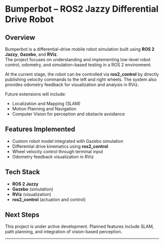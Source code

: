 # Bumperbot – ROS2 Jazzy Differential Drive Robot

## Overview
Bumperbot is a differential-drive mobile robot simulation built using **ROS 2 Jazzy**, **Gazebo**, and **RViz**.  
The project focuses on understanding and implementing low-level robot control, odometry, and simulation-based testing in a ROS 2 environment.  

At the current stage, the robot can be controlled via **ros2_control** by directly publishing velocity commands to the left and right wheels. The system also provides odometry feedback for visualization and analysis in RViz.  

Future extensions will include:
- Localization and Mapping (SLAM)
- Motion Planning and Navigation
- Computer Vision for perception and obstacle avoidance

## Features Implemented
- Custom robot model integrated with Gazebo simulation  
- Differential drive kinematics using **ros2_control**  
- Wheel velocity control through terminal input  
- Odometry feedback visualization in RViz  

## Tech Stack
- **ROS 2 Jazzy**  
- **Gazebo** (simulation)  
- **RViz** (visualization)  
- **ros2_control** (actuation and control)  

## Next Steps
This project is under active development. Planned features include SLAM, path planning, and integration of vision-based perception.  

---
